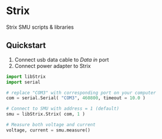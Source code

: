 # Strix
Strix SMU scripts &amp; libraries


## Quickstart

1) Connect usb data cable to _Data in_ port
2) Connect power adapter to Strix

```python
import libStrix
import serial

# replace "COM3" with corresponding port on your computer
com = serial.Serial( "COM3", 460800, timeout = 10.0 )

# Connect to SMU with address = 1 (default)
smu = libStrix.Strix( com, 1 )

# Measure both voltage and current
voltage, current = smu.measure()
```
